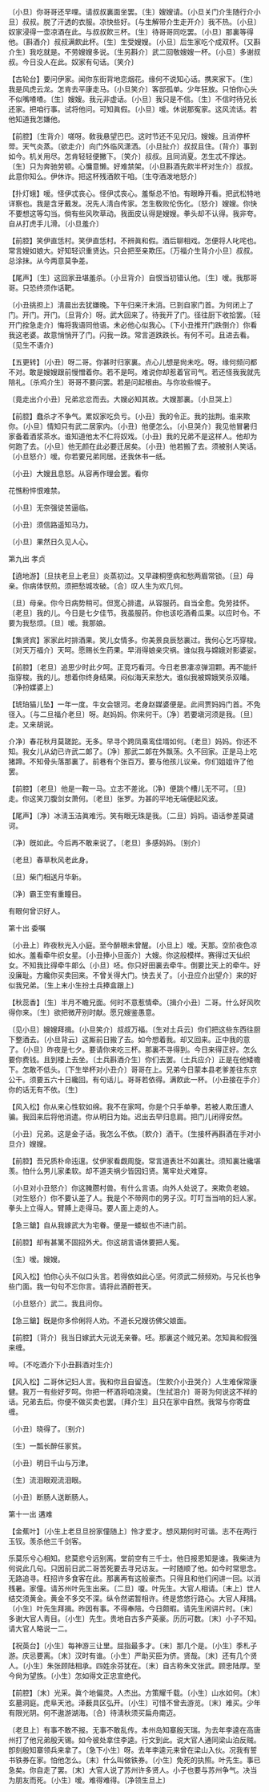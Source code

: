 <!-- { "loadSidebar": true } -->
〔小旦〕你哥哥还早哩。请叔叔裏面坐罢。〔生〕嫂嫂请。〔小旦关门介生随行介小旦〕叔叔。脱了汗透的衣服。凉快些好。〔与生解带介生走开介〕我不热。〔小旦〕奴家浸得一壶凉酒在此。与叔叔飮三杯。〔生〕待哥哥同吃罢。〔小旦〕那裏等得他。〔斟酒介〕叔叔满飮此杯。〔生〕生受嫂嫂。〔小旦〕后生家吃个成双杯。〔又斟介生〕我吃就是。不劳嫂嫂多说。〔生另斟介〕武二回敬嫂嫂一杯。〔小旦〕多谢叔叔。今日没人在此。奴家有句话。〔笑介〕 

【古轮台】要问伊家。闻你东街背地恋烟花。缘何不说知心话。携来家下。〔生〕我是风虎云龙。怎肯去平康走马。〔小旦笑介〕客邸孤单。少年狂放。只怕你心头不似嘴喳喳。〔生〕嫂嫂。我元非虚话。〔小旦〕我只是不信。〔生〕不信时待兄长还家。把咱行事。试将他问。可知眞假。〔小旦〕嗳。休说那寃家。这风流话。若他知道我怎嫌他。

【前腔】〔生背介〕嗟呀。敎我悬望巴巴。这时节还不见兄归。嫂嫂。且消停杯斝。天气炎蒸。〔欲走介〕向门外临风潇洒。〔小旦扯介〕叔叔且住。〔背介〕事到如今。机关用尽。怎肯轻轻便撇下。〔笑介〕叔叔。且同消夏。怎生忒不撑达。〔生〕只为奔驰劳顿。心慵意懒。好难禁架。〔小旦斟酒先飮半杯对生介〕叔叔。此意你知么。伊休诈。把这杯残酒飮干咱。〔生夺酒泼地怒介〕 

【扑灯蛾】嗳。怪伊忒丧心。怪伊忒丧心。羞惭总不怕。有眼睁开看。把武松特地详察也。我是含牙戴发。况先人淸白传家。怎生敎败伦伤化。〔怒介〕嫂嫂。你快不要想这等勾当。倘有些风吹草动。我面皮认得是嫂嫂。拳头却不认得。我非夸。自从打虎手儿滑。〔小旦羞介〕 

【前腔】笑伊直恁村。笑伊直恁村。不辨眞和假。酒后聊相戏。怎便将人叱咤也。常言嫂如娘大。好知轻识重贤达。只会把至亲欺压。〔万福介生背介小旦〕叔叔。总涂抹。从今两意莫争差。

【尾声】〔生〕这回家丑堪羞杀。〔小旦背介〕自恨当初错认他。〔生〕嗳。我那哥哥。只恐终须作话靶。

〔小丑挑担上〕淸晨出去犹嫌晚。下午归来汗未消。已到自家门首。为何闭上了门。开门。开门。〔旦背介〕呀。武大回来了。待我开了门。径往厨下收拾罢。〔轻开门拴急走介〕悔将我语同他语。未必他心似我心。〔下小丑推开门跌倒介〕你看我这老婆。故意悄悄开了门。闪我一跌。常言道跌跌长。有何不可。且进去看。〔见生不语介〕 

【五更转】〔小丑〕呀二哥。你甚时归家裏。点心儿想是尙未吃。呀。缘何频问都不对。敢是嫂嫂跟前慢憎着你。若不是呵。难说你却惹着官司气。若还怪我我就先陪礼。〔杀鸡介生〕哥哥不要问罢。若是问起根由。与你妆些幌子。

〔竟走出介小丑〕兄弟忿忿而去。大嫂必知其故。大嫂那裏。〔小旦哭上〕 

【前腔】蠢杀才不争气。累奴家吃负亏。〔小丑〕我的令正。我的拙荆。谁来欺你。〔小旦〕情知只有武二居家内。〔小丑〕他便怎么。〔小旦哭介〕我见他冒暑归家备着酒浆茶水。谁知道他太不仁将奴戏。〔小丑〕我的兄弟不是这样人。他却为何跑了去。〔小旦〕他无颜在此必要迁居矣。〔小丑〕他若搬了去。须被别人笑话。〔小旦怒介〕嗳。你若要兄弟同居。还我休书一纸。

〔小丑〕大嫂且息怒。从容再作理会罢。看你 

花憔粉悴恨难禁。

〔小旦〕无奈强徒苦逼临。

〔小丑〕须信路遥知马力。

〔小旦〕果然日久见人心。 

第九出
孝贞

【遶地游】〔旦扶老旦上老旦〕炎蒸初过。又早疎桐堕病和愁两眉常锁。〔旦〕母亲。你病体恹煎。须把愁城攻破。〔合〕叹人生为欢几何。

〔旦〕母亲。你今日病势稍可。但宽心排遣。从容服药。自当全愈。免劳挂怀。〔老旦〕我的儿。今日是七夕佳节。我虽服药。你也该吃酒肴瓜果。以应时令。不要为我愁烦。〔旦〕嗳。我那娘。 

【集贤宾】家家此时排酒果。笑儿女情多。你美景良辰愁裏过。我何心乞巧穿梭。〔对天万福介〕天呵。愿赐长生药果。早消得娘亲灾祸。谁似我与嫦娥对影婆娑。

【前腔】〔老旦〕追思少时此夕呵。正竞巧看河。今日老景凄凉弹泪颗。再不能纤指穿梭。我的儿。想着你终身结果。闷似海天来愁大。谁似我被嫦娥笑杀双皤。〔净扮媒婆上〕 

【琥珀猫儿坠】一年一度。牛女会银河。老身赵媒婆便是。此间贾妈妈门首。不免径入。〔与二旦福介老旦〕呀。赵妈妈。你来何干。〔净〕若要塡河须是我。〔旦〕走。又来胡说。 

介净〕春花秋月莫蹉跎。无多。早寻个跨凤乘鸾佳壻如何。〔老旦〕妈妈。你还不知。我女儿从幼已许武二郞了。〔净〕那武二郞在外飘荡。久不回家。正是马上吃猪蹄。不知骨头落那裏了。前巷有个张百万。要与他孩儿议亲。你们姐姐许了他罢。 

【前腔】〔老旦〕他是一鞍一马。立志不差讹。〔净〕便跳个槽儿无不可。〔旦〕走。你这笑刀腹剑女萧何。〔老旦〕张罗。为甚的平地无端便起风波。

【尾声】〔净〕冰淸玉洁眞难污。笑有眼无珠是我。〔二旦〕妈妈。语话参差莫谴诃。

〔净〕旣如此。今后再不敢来说了。〔老旦〕多感妈妈。〔别介〕 

〔老旦〕春草秋风老此身。

〔旦〕柴门相送月华新。

〔净〕霸王空有重瞳目。

有眼何曾识好人。 

第十出
委嘱

〔小丑上〕昨夜秋光入小庭。至今醉眼未曾醒。〔小旦上〕嗳。天那。空阶夜色凉如水。羞看牵牛织女星。〔小丑捧小旦面介〕大嫂。你这般模样。赛得过天仙织女。不知我比得牵牛郞么〔小旦〕呸。你只好田裏去牵牛。倒要比天上的牵牛。好没廉耻。方纔你买卖回来。不曾关得大门。快去关了。〔小丑应介出望介〕来的好似我兄弟。〔生上末小生扮土兵捧盒跟上〕 

【秋蕊香】〔生〕半月不瞻兄面。何时不意惹情牵。〔揖介小丑〕二哥。什么好风吹得你来。〔生〕欲把微芹别时献。愿兄嫂鉴愚意。

〔见小旦〕嫂嫂拜揖。〔小旦笑介〕叔叔万福。〔生对土兵云〕你们把这些东西往厨下整酒去。〔小旦背云〕这厮前日搬了去。如今想着我。却又回来。正中我的意了。〔小旦〕昨夜是七夕。要请你来吃三杯。那裏不寻得到。今日来得正好。怎么要你费钱。且到楼上去坐。〔土兵斟酒介生〕你们去罢。〔土兵应介〕正是在他矮檐下。怎敢不低头。〔下生举杯对小丑介〕哥哥在上。兄弟今日蒙本县老爹差往东京公干。须要五六十日纔回。有句话儿。哥哥若依得。满飮此一杯。〔小丑接在手介〕你的话无有不依。〔生〕 

【风入松】你从来心性软如绵。我不在家呵。你是个只手单拳。若被人欺压遭人骗。我回来后将他消遣。你从明日为始。迟出去早归息肩。把门儿闭得安然。

〔小丑〕兄弟。这是金子话。我怎么不依。〔飮介〕酒干。〔生接杯再斟酒在手对小旦介〕嫂嫂。 

【前腔】吾兄质朴命迍邅。仗伊家看觑周旋。常言道表壮不如裏壮。须知裏壮纔堪羡。怕什么男儿家柔软。却不道夫祸少皆因妇贤。篱牢处犬难穿。

〔小旦对小丑怒介〕你这腌臜村兽。有什么言语。向外人处说了。来欺负老娘。〔对生怒介〕你不要认差了人。我是个不带网巾的男子汉。叮叮当当响的妇人家。拳头上立得人。臂膊上走得马。要人面上走的人。 

【急三鎗】自从我嫁武大为宅眷。便是一蝼蚁也不进门前。

【前腔】却有甚篱不固招外犬。你这胡言语休要把人寃。

〔生〕嗳。嫂嫂。 

【风入松】怕你心头不似口头言。若得依如此心坚。何须武二频频劝。与兄长也争些门面。我一句句不忘你言。请将此酒酹苍天。

〔小旦怒介〕武二。我且问你。 

【急三鎗】旣是你多伶俐将人劝。不道长兄嫂彷佛父娘面。

【前腔】〔背介〕我当日嫁武大元说无亲眷。呸。那裏这个贼兄弟。怎知眞和假强来缠。

啐。〔不吃酒介下小丑斟酒对生介〕 

【风入松】二哥休记妇人言。我和你且自留连。〔生飮介小丑哭介〕人生难保常康健。我万一有些好歹呵。你把一杯酒将咱浇奠。〔生拭泪介〕哥哥为何说这不祥的话。兄弟去后。你便不做买卖也罢。〔拜介生〕且只在家中自然。我常与你寄盘缠。

〔小丑〕晓得了。〔别介〕 

〔生〕一瓢长醉任家贫。

〔小丑〕明日千山与万津。

〔生〕流泪眼观流泪眼。

〔小丑〕断肠人送断肠人。 

第十一出
遘难

【金蕉叶】〔小生上老旦旦扮家僮随上〕怜才爱才。想风期何时可谐。志不在两行玉钗。羡杀他三千剑客。

乐莫乐兮心相知。悲莫悲兮远别离。堂前空有三千士。他日报恩知是谁。我柴进为何说此几句。只因前日武二哥苦死要去寻兄访友。一时随顺了他。如今时常思念。无路追寻。枉招许多食客在此。那裏再有这般豪杰。只得且和他们闲讲一回。以消残暑。家僮。请苏州叶先生出来。〔二旦〕嗄。叶先生。大官人相请。〔末上〕世人结交须黄金。黄金不多交不深。纵令然诺暂相许。终是悠悠行路心。大官人拜揖。〔小生〕叶先生拜揖。昨因有事。不得奉陪。今日颇暇。请先生闲讲片时。〔末〕多谢大官人靑目。〔小生〕先生。贵地自古多产英豪。历历可数。〔末〕小子不知。请大官人略说一二。 

【祝英台】〔小生〕每神游三让里。屈指最多才。〔末〕那几个是。〔小生〕季札子游。庆忌要离。〔末〕汉时有谁。〔小生〕严助买臣为侪。贤哉。〔末〕还有几个贤人。〔小生〕朱张顾陆相承。四姓余芬犹在。〔末〕自古称朱文张武。顾忠陆厚。至今尙为望族。〔小生〕怎如得文正忠宣绝代。

【前腔】〔末〕光采。眞个地偏灵。人杰出。方策耀千载。〔小生〕山水如何。〔末〕玄墓洞庭。虎阜天池。泽薮具区弘开。〔小生〕可惜不曾去游览。〔末〕难买。少年有限光阴。何不遨游湖海。〔合〕待淸秋须买扁舟南迈。

〔老旦上〕有事不敢不报。无事不敢乱传。本州岛知寨殷天瑞。为去年李逵在高唐州打了他兄弟殷天锡。如今彼处拿住李逵。行文到此。说大官人通同梁山泊反贼。卽刻殷知寨领兵来拿了。〔急下小生〕呀。去年李逵元来曾在梁山入伙。况我有誓书铁券在家。怕他怎么。〔末〕什么叫做铁券。〔小生〕免死的执照。叶先生。事已急矣。你自走了罢。〔末〕大官人说了苏州许多贤人。小子也要与苏州争气。决当为朋友而死。〔小生〕嗳。难得难得。〔净领生旦上〕 

